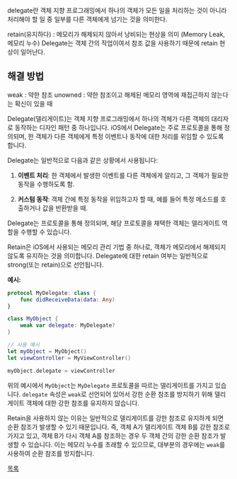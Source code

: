 delegate란 객체 지향 프로그래밍에서 하나의 객체가 모든 일을 처리하는 것이 아니라 처리해야 할 일 중 일부를 다른 객체에게 넘기는 것을 의미한다.

retain(유지하다) : 메모리가 해제되지 않아서 낭비되는 현상을 의미 (Memory Leak, 메모리 누수)
Delegate는 객체 간의 작업이여서 참조 값을 사용하기 때문에 retain 현상이 일어난다.

## 해결 방법
weak : 약한 참조
unowned : 약한 참조이고 해제된 메모리 영역에 재접근하지 않는다는 확신이 있을 때


Delegate(델리게이트)는 객체 지향 프로그래밍에서 하나의 객체가 다른 객체의 대리자로 동작하는 디자인 패턴 중 하나입니다. iOS에서 Delegate는 주로 프로토콜을 통해 정의되며, 한 객체가 다른 객체에게 특정 이벤트나 동작에 대한 처리를 위임할 수 있도록 합니다.

Delegate는 일반적으로 다음과 같은 상황에서 사용됩니다:

1. **이벤트 처리**: 한 객체에서 발생한 이벤트를 다른 객체에게 알리고, 그 객체가 필요한 동작을 수행하도록 함.
  
2. **커스텀 동작**: 객체 간에 특정 동작을 위임하고자 할 때, 예를 들어 특정 메소드를 호출하거나 값을 반환받을 때.

Delegate는 프로토콜을 통해 정의되며, 해당 프로토콜을 채택한 객체는 델리게이트 역할을 수행할 수 있습니다.

Retain은 iOS에서 사용되는 메모리 관리 기법 중 하나로, 객체가 메모리에서 해제되지 않도록 유지하는 것을 의미합니다. Delegate에 대한 retain 여부는 일반적으로 strong(또는 retain)으로 선언됩니다.

**예시:**

```swift
protocol MyDelegate: class {
    func didReceiveData(data: Any)
}

class MyObject {
    weak var delegate: MyDelegate?
}

// 사용 예시
let myObject = MyObject()
let viewController = MyViewController()

myObject.delegate = viewController
```

위의 예시에서 `MyObject`는 `MyDelegate` 프로토콜을 따르는 델리게이트를 가지고 있습니다. `delegate` 속성은 `weak`로 선언되어 있어서 강한 순환 참조를 방지하기 위해 델리게이트 객체에 대한 강한 참조를 유지하지 않습니다.

Retain을 사용하지 않는 이유는 일반적으로 델리게이트를 강한 참조로 유지하게 되면 순환 참조가 발생할 수 있기 때문입니다. 즉, 객체 A가 델리게이트 객체 B를 강한 참조로 가지고 있고, 객체 B가 다시 객체 A를 참조하는 경우 두 객체 간의 강한 순환 참조가 발생할 수 있습니다. 이는 메모리 누수를 초래할 수 있으므로, 대부분의 경우에는 `weak`를 사용하여 순환 참조를 방지합니다.

[목록](../README_link.md#ios)

